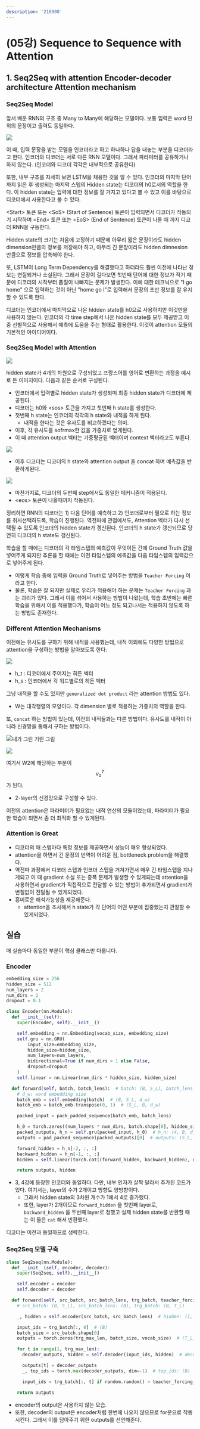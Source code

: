 ```yaml
---
description: '210908'
---
```


# \(05강\) Sequence to Sequence with Attention

## 1. Seq2Seq with attention Encoder-decoder architecture Attention mechanism

### Seq2Seq Model

앞서 배운 RNN의 구조 중 Many to Many에 해당하는 모델이다. 보통 입력은 word 단위의 문장이고 출력도 동일하다.

![](../../../.gitbook/assets/image%20%281111%29.png)

이 때, 입력 문장을 받는 모델을 인코더라고 하고 하나하나 답을 내놓는 부분을 디코더라고 한다. 인코더와 디코더는 서로 다른 RNN 모델이다. 그래서 파라미터를 공유하거나 하지 않는다. \(인코더와 디코더 각각은 내부적으로 공유한다\)

또한, 내부 구조를 자세히 보면 LSTM을 채용한 것을 알 수 있다. 인코더의 마지막 단어까지 읽은 후 생성되는 마지막 스텝의 Hidden state는 디코더의 h0로서의 역할을 한다. 이 hidden state는 입력에 대한 정보를 잘 가지고 있다고 볼 수 있고 이를 바탕으로 디코더에서 사용한다고 볼 수 있다.

&lt;Start&gt; 토큰 또는 &lt;SoS&gt; \(Start of Sentence\) 토큰이 입력되면서 디코더가 작동되기 시작하며 &lt;End&gt; 토큰 또는 &lt;EoS&gt; \(End of Sentence\) 토큰이 나올 때 까지 디코더 RNN을 구동한다. 

Hidden state의 크기는 처음에 고정하기 때문에 아무리 짧은 문장이라도 hidden dimension만큼의 정보를 저장해야 하고, 아무리 긴 문장이라도 hidden dimnesion 만큼으로 정보를 압축해야 한다.

또, LSTM이 Long Term Dependency를 해결했다고 하더라도 훨씬 이전에 나타난 정보는 변질되거나 소실된다. 그래서 문장이 길다보면 첫번째 단어에 대한 정보가 적기 때문에 디코더의 시작부터 품질이 나빠지는 문제가 발생한다. 이에 대한 테크닉으로 "I go home" 으로 입력하는 것이 아닌 "home go I"로 입력해서 문장의 초반 정보를 잘 유지할 수 있도록 한다.

디코더는 인코더에서 마지막으로 나온 hIdden state를 h0으로 사용하지만 이것만을 사용하지 않는다. 인코더의 각 time step에서 나온 hidden state를 모두 제공받고 이 중 선별적으로 사용해서 예측에 도움을 주는 형태로 활용한다. 이것이 attention 모듈의 기본적인 아이디어이다.



### Seq2Seq Model with Attention

![](../../../.gitbook/assets/image%20%281108%29.png)

hidden state가 4개의 차원으로 구성되었고 프랑스어를 영어로 변환하는 과정을 예시로 든 이미지이다. 다음과 같은 순서로 구성된다.

* 인코더에서 입력별로 hidden state가 생성되며 최종 hidden state가 디코더에 제공된다.
* 디코더는 h0와 &lt;sos&gt; 토큰을 가지고 첫번째 h state를 생성한다.
* 첫번째 h state는 인코더의 각각의 h state와 내적을 하게 된다.
  * 내적을 한다는 것은 유사도를 비교하겠다는 의미.
* 이후, 각 유사도를 sofrmax한 값을 가중치로 얻게된다.
* 이 때 attention output 벡터는 가중평균된 벡터이며 context 벡터라고도 부른다.

![](../../../.gitbook/assets/image%20%281118%29.png)

* 이후 디코더는 디코더의 h state와 attention output 을 concat 하며 예측값을 반환하게된다.

![](../../../.gitbook/assets/image%20%281107%29.png)

* 마찬가지로, 디코더의 두번째 step에서도 동일한 메커니즘이 적용된다.
* &lt;eos&gt; 토큰이 나올때까지 작동된다.

정리하면 RNN의 디코더는 1\) 다음 단어를 예측하고 2\) 인코더로부터 필요로 하는 정보를 취사선택하도록, 학습이 진행된다. 역전파에 관점에서도, Attention 벡터가 다시 선택될 수 있도록 인코더의 hidden state가 갱신된다. 인코더의 h state가 갱신되므로 당연히 디코더의 h state도 갱신된다.

학습을 할 때에는 디코더의 각 타임스텝의 예측값이 무엇이든 간에 Ground Truth 값을 넣어주게 되지만 추론을 할 때에는 이전 타임스텝의 예측값을 다음 타임스텝의 입력값으로 넣어주게 된다.

* 이렇게 학습 중에 입력을 Ground Truth로 넣어주는 방법을 `Teacher Forcing` 이라고 한다.
* 물론, 학습은 잘 되지만 실제로 우리가 적용해야 하는 문제는 `Teacher Forcing` 과는 괴리가 있다. 그래서 이를 섞어서 사용하는 방법이 나왔는데, 학습 초반에는 빠른 학습을 위해서 이를 적용했다가, 학습이 어느 정도 되고나서는 적용하지 않도록 하는 방법도 존재한다.

### Different Attention Mechanisms

이전에는 유사도를 구하기 위해 내적을 사용했는데, 내적 이외에도 다양한 방법으로 attention을 구성하는 방법을 알아보도록 한다.

![](../../../.gitbook/assets/image%20%281116%29.png)

* h\_t : 디코더에서 주어지는 히든 벡터
* h\_s : 인코더에서 각 워드별로의 히든 벡터

그냥 내적을 할 수도 있지만 `generalized dot product` 라는 attention 방법도 있다.

* W는 대각행렬의 모양이다. 각 dimension 별로 적용하는 가중치의 역할을 한다.

또, `concat` 하는 방법이 있는데, 이전의 내적들과는 다른 방법이다. 유사도를 내적이 아니라 신경망을 통해서 구하는 방법이다.

![&#xB0B4;&#xAC00; &#xADF8;&#xB9B0; &#xAE30;&#xB9B0; &#xADF8;&#xB9BC;](../../../.gitbook/assets/image%20%281115%29.png)

![](../../../.gitbook/assets/image%20%281119%29.png)

여기서 W2에 해당하는 부분이 $$ v_a^T $$가 된다.

* 2-layer의 신경망으로 구성할 수 있다.

이전의 attention은 파라미터가 필요없는 내적 연산의 모듈이었는데, 파라미터가 필요한 학습이 되면서 좀 더 최적화 할 수 있게된다.



### Attention is Great

* 디코더의 매 스텝마다 특정 정보를 제공하면서 성능이 매우 향상되었다.
* attention을 하면서 긴 문장의 번역이 어려운 점, bottleneck problem을 해결했다.
* 역전파 과정에서 디코더 스텝과 인코더 스텝을 거쳐가면서 매우 긴 타임스텝을 지나게되고 이 때 gradient 소실 또는 증폭 문제가 발생할 수 있게되는데 attention을 사용하면서 gradient가 직접적으로 전달할 수 있는 방법이 추가되면서 gradient가 변질없이 전달될 수 있게되었다.
* 흥미로운 해석가능성을 제공해준다.
  * attention을 조사해서 h state가 각 단어의 어떤 부분에 집중했는지 관찰할 수 있게되었다.



## 실습

매 실습마다 동일한 부분이 핵심 클래스만 다룹니다.

### Encoder

```python
embedding_size = 256
hidden_size = 512
num_layers = 2
num_dirs = 2
dropout = 0.1
```

```python
class Encoder(nn.Module):
  def __init__(self):
    super(Encoder, self).__init__()

    self.embedding = nn.Embedding(vocab_size, embedding_size)
    self.gru = nn.GRU(
        input_size=embedding_size, 
        hidden_size=hidden_size,
        num_layers=num_layers,
        bidirectional=True if num_dirs > 1 else False,
        dropout=dropout
    )
    self.linear = nn.Linear(num_dirs * hidden_size, hidden_size)

  def forward(self, batch, batch_lens):  # batch: (B, S_L), batch_lens: (B)
    # d_w: word embedding size
    batch_emb = self.embedding(batch)  # (B, S_L, d_w)
    batch_emb = batch_emb.transpose(0, 1)  # (S_L, B, d_w)

    packed_input = pack_padded_sequence(batch_emb, batch_lens)

    h_0 = torch.zeros((num_layers * num_dirs, batch.shape[0], hidden_size))  # (num_layers*num_dirs, B, d_h) = (4, B, d_h)
    packed_outputs, h_n = self.gru(packed_input, h_0)  # h_n: (4, B, d_h)
    outputs = pad_packed_sequence(packed_outputs)[0]  # outputs: (S_L, B, 2d_h)

    forward_hidden = h_n[-2, :, :]
    backward_hidden = h_n[-1, :, :]
    hidden = self.linear(torch.cat((forward_hidden, backward_hidden), dim=-1)).unsqueeze(0)  # (1, B, d_h)

    return outputs, hidden
```

* 3, 4강에 등장한 인코더와 동일하다. 다만, 내부 인자가 살짝 달라서 추가된 코드가 있다. 여기서는, layer의 수가 2개이고 방향도 양방향이다.
  * 그래서 hidden state의 3차원 개수가 1에서 4로 증가했다.
  * 또한, layer가 2개이므로 `forward_hidden` 을 첫번째 layer로, `backward_hidden` 을 두번째 layer로 정했고 실제 hidden state를 반환할 때는 이 둘은 `cat` 해서 반환했다.



디코더는 이전과 동일하므로 생략한다.



### Seq2Seq 모델 구축

```python
class Seq2seq(nn.Module):
  def __init__(self, encoder, decoder):
    super(Seq2seq, self).__init__()

    self.encoder = encoder
    self.decoder = decoder

  def forward(self, src_batch, src_batch_lens, trg_batch, teacher_forcing_prob=0.5):
    # src_batch: (B, S_L), src_batch_lens: (B), trg_batch: (B, T_L)

    _, hidden = self.encoder(src_batch, src_batch_lens)  # hidden: (1, B, d_h)

    input_ids = trg_batch[:, 0]  # (B)
    batch_size = src_batch.shape[0]
    outputs = torch.zeros(trg_max_len, batch_size, vocab_size)  # (T_L, B, V)

    for t in range(1, trg_max_len):
      decoder_outputs, hidden = self.decoder(input_ids, hidden)  # decoder_outputs: (B, V), hidden: (1, B, d_h)

      outputs[t] = decoder_outputs
      _, top_ids = torch.max(decoder_outputs, dim=-1)  # top_ids: (B)

      input_ids = trg_batch[:, t] if random.random() > teacher_forcing_prob else top_ids

    return outputs
```

* encoder의 output은 사용하지 않는 모습.
* 또한, decoder의 output은 encoder처럼 한번에 나오지 않으므로 for문으로 작동시킨다. 그래서 이를 담아주기 위한 outputs를 선언해준다. 

